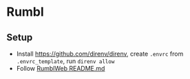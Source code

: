 # Rumbl

## Setup

  * Install https://github.com/direnv/direnv, create `.envrc` from `.envrc_template`, run `direnv allow`
  * Follow [RumblWeb README.md](apps/rumbl_web/README.md)